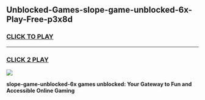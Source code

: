 
## Unblocked-Games-slope-game-unblocked-6x-Play-Free-p3x8d
<h3>
<a href="https://premium76.site?title=slope-game-unblocked-6x&ref=10A">CLICK TO PLAY</a></h3>
<hr>

<h3>
<a href="https://premium76.site?title=slope-game-unblocked-6x&ref=10A">CLICK 2 PLAY</a>
  
</h3>

<a href="https://premium76.site?title=slope-game-unblocked-6x&ref=10A"><img src="https://clearcache.store/games.png"></a>


**slope-game-unblocked-6x games unblocked: Your Gateway to Fun and Accessible Online Gaming**
